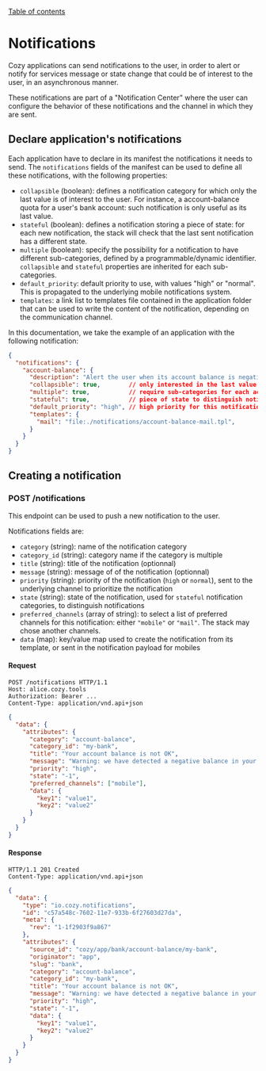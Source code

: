 [Table of contents](README.md#table-of-contents)

# Notifications

Cozy applications can send notifications to the user, in order to alert or
notify for services message or state change that could be of interest to the
user, in an asynchronous manner.

These notifications are part of a "Notification Center" where the user can
configure the behavior of these notifications and the channel in which they
are sent.

## Declare application's notifications

Each application have to declare in its manifest the notifications it needs to
send. The `notifications` fields of the manifest can be used to define all
these notifications, with the following properties:

  - `collapsible` (boolean): defines a notification category for which only
    the last value is of interest to the user. For instance, a account-balance
    quota for a user's bank account: such notification is only useful as its
    last value.
  - `stateful` (boolean): defines a notification storing a piece of state: for
    each new notification, the stack will check that the last sent
    notification has a different state.
  - `multiple` (boolean): specify the possibility for a notification to have
    different sub-categories, defined by a programmable/dynamic identifier.
    `collapsible` and `stateful` properties are inherited for each sub-
    categories.
  - `default_priority`: default priority to use, with values "high" or
    "normal". This is propagated to the underlying mobile notifications
    system.
  - `templates`: a link list to templates file contained in the application folder that can be used to write the content of the notification, depending on the communication channel.

In this documentation, we take the example of an application with the following notification:

```json
{
  "notifications": {
    "account-balance": {
      "description": "Alert the user when its account balance is negative",
      "collapsible": true,        // only interested in the last value of the notification
      "multiple": true,           // require sub-categories for each account
      "stateful": true,           // piece of state to distinguish notifications
      "default_priority": "high", // high priority for this notification
      "templates": {
        "mail": "file:./notifications/account-balance-mail.tpl",
      }
    }
  }
}
```

## Creating a notification

### POST /notifications

This endpoint can be used to push a new notification to the user.

Notifications fields are:

  - `category` (string): name of the notification category
  - `category_id` (string): category name if the category is multiple
  - `title` (string): title of the notification (optionnal)
  - `message` (string): message of of the notification (optionnal)
  - `priority` (string): priority of the notification (`high` or `normal`),
    sent to the underlying channel to prioritize the notification
  - `state` (string): state of the notification, used for `stateful`
    notification categories, to distinguish notifications
  - `preferred_channels` (array of string): to select a list of preferred
    channels for this notification: either `"mobile"` or `"mail"`. The stack
    may chose another channels.
  - `data` (map): key/value map used to create the notification from its
    template, or sent in the notification payload for mobiles

#### Request

```http
POST /notifications HTTP/1.1
Host: alice.cozy.tools
Authorization: Bearer ...
Content-Type: application/vnd.api+json
```

```json
{
  "data": {
    "attributes": {
      "category": "account-balance",
      "category_id": "my-bank",
      "title": "Your account balance is not OK",
      "message": "Warning: we have detected a negative balance in your my-bank",
      "priority": "high",
      "state": "-1",
      "preferred_channels": ["mobile"],
      "data": {
        "key1": "value1",
        "key2": "value2"
      }
    }
  }
}
```

#### Response

```http
HTTP/1.1 201 Created
Content-Type: application/vnd.api+json
```

```json
{
  "data": {
    "type": "io.cozy.notifications",
    "id": "c57a548c-7602-11e7-933b-6f27603d27da",
    "meta": {
      "rev": "1-1f2903f9a867"
    },
    "attributes": {
      "source_id": "cozy/app/bank/account-balance/my-bank",
      "originator": "app",
      "slug": "bank",
      "category": "account-balance",
      "category_id": "my-bank",
      "title": "Your account balance is not OK",
      "message": "Warning: we have detected a negative balance in your my-bank",
      "priority": "high",
      "state": "-1",
      "data": {
        "key1": "value1",
        "key2": "value2"
      }
    }
  }
}
```
